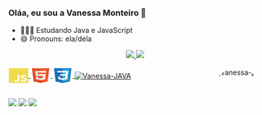 ### Oláa, eu sou a Vanessa Monteiro 👋

- 👩🏻‍💻 Estudando Java e JavaScript 
- 😄 Pronouns: ela/dela

<div align="center">
  <a href="https://github.com/vanessalmonteiro">
  <img height="160em" src="https://github-readme-stats.vercel.app/api?username=vanessalmonteiro&show_icons=true&theme=gruvbox&include_all_commits=true&count_private=true"/>
  <img height="160em" src="https://github-readme-stats.vercel.app/api/top-langs/?username=vanessalmonteiro&layout=compact&langs_count=7&theme=gruvbox"/>
</div>
  
<div style="display: inline_block"><br>
  <img align="center" alt="Vanessa-Js" height="30" width="40" src="https://raw.githubusercontent.com/devicons/devicon/master/icons/javascript/javascript-plain.svg">
  <img align="center" alt="Vanessa-HTML" height="30" width="40" src="https://raw.githubusercontent.com/devicons/devicon/master/icons/html5/html5-original.svg">
  <img align="center" alt="Vanessa-CSS" height="30" width="40" src="https://raw.githubusercontent.com/devicons/devicon/master/icons/css3/css3-original.svg">
  <img align="center" alt="Vanessa-JAVA" height="30" width="40" src="https://cdn.jsdelivr.net/gh/devicons/devicon/icons/java/java-original.svg">
  <img align="right" alt="Vanessa-pic" height="120" style="border-radius:50px;" src="https://i.picasion.com/pic92/6cb7332375ee45331683d964dfef0d73.gif">
</div>
  
##
  
<div>  
  <a href = "mailto:contato.vanessalima7@gmail.com"><img src="https://img.shields.io/badge/-Gmail-%23333?style=for-the-badge&logo=gmail&logoColor=white" target="_blank"></a>
  <a href="https://www.linkedin.com/in/vanessa-monteiro-8207b6170/" target="_blank"><img src="https://img.shields.io/badge/-LinkedIn-%230077B5?style=for-the-badge&logo=linkedin&logoColor=white" target="_blank"></a>
  <a href="https://www.instagram.com/vanessa_lmonteiro/" target="_blank"><img src="https://img.shields.io/badge/-Instagram-%23E4405F?style=for-the-badge&logo=instagram&logoColor=white" target="_blank"></a>
</div>
